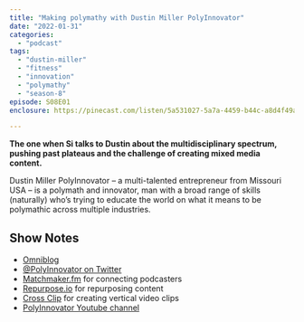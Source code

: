```yaml
---
title: "Making polymathy with Dustin Miller PolyInnovator"
date: "2022-01-31"
categories: 
  - "podcast"
tags: 
  - "dustin-miller"
  - "fitness"
  - "innovation"
  - "polymathy"
  - "season-8"
episode: S08E01
enclosure: https://pinecast.com/listen/5a531027-5a7a-4459-b44c-a8d4f49a6a2f.mp3

---
```


**The one when Si talks to Dustin about the multidisciplinary spectrum, pushing past plateaus and the challenge of creating mixed media content.**

Dustin Miller PolyInnovator – a multi-talented entrepreneur from Missouri USA – is a polymath and innovator, man with a broad range of skills (naturally) who’s trying to educate the world on what it means to be polymathic across multiple industries.

## Show Notes

- [Omniblog](https://polyinnovator.space)
- [@PolyInnovator on Twitter](https://twitter.com/polyinnovator)
- [Matchmaker.fm](https://www.matchmaker.fm/) for connecting podcasters
- [Repurpose.io](http://Repurpose.io) for repurposing content
- [Cross Clip](https://crossclip.com/) for creating vertical video clips
- [PolyInnovator Youtube channel](https://www.youtube.com/channel/UC8CiDSb1peL5f8XD45ErmnQ)
